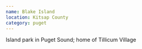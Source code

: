 ```yaml
---
name: Blake Island
location: Kitsap County
category: puget
---
```


Island park in Puget Sound; home of Tillicum Village

